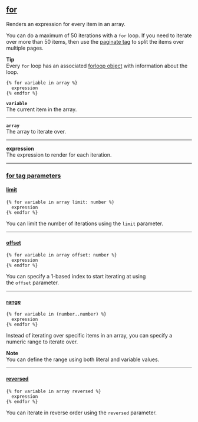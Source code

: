## [for](https://shopify.dev/docs/api/liquid/tags/for)

Renders an expression for every item in an array.

You can do a maximum of 50 iterations with a `for` loop. If you need to iterate over more than 50 items, then use the [paginate tag](https://shopify.dev/docs/api/liquid/tags/paginate) to split the items over multiple pages.

**Tip**  
Every `for` loop has an associated [forloop object](https://shopify.dev/docs/api/liquid/objects/forloop) with information about the loop.

```liquid
{% for variable in array %}
  expression
{% endfor %}
```

**`variable`**  
The current item in the array.

---

**`array`**  
The array to iterate over.

---

**expression**  
The expression to render for each iteration.

---

### [for tag parameters](https://shopify.dev/docs/api/liquid/tags/for#for-parameters)

#### [limit](https://shopify.dev/docs/api/liquid/tags/for#for-limit)

```liquid
{% for variable in array limit: number %}
  expression
{% endfor %}
```

You can limit the number of iterations using the `limit` parameter.

---

#### [offset](https://shopify.dev/docs/api/liquid/tags/for#for-offset)

```liquid
{% for variable in array offset: number %}
  expression
{% endfor %}
```

You can specify a 1-based index to start iterating at using the `offset` parameter.

---

#### [range](https://shopify.dev/docs/api/liquid/tags/for#for-range)

```liquid
{% for variable in (number..number) %}
  expression
{% endfor %}
```

Instead of iterating over specific items in an array, you can specify a numeric range to iterate over.

**Note**  
You can define the range using both literal and variable values.

---

#### [reversed](https://shopify.dev/docs/api/liquid/tags/for#for-reversed)

```liquid
{% for variable in array reversed %}
  expression
{% endfor %}
```

You can iterate in reverse order using the `reversed` parameter.
